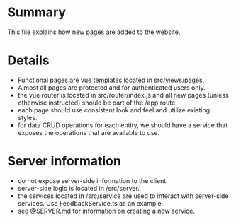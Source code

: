 # Summary

This file explains how new pages are added to the website.

# Details

- Functional pages are vue templates located in src/views/pages.
- Almost all pages are protected and for authenticated users only.
- the vue router is located in src/router/index.js and all new pages (unless otherwise instructed) should be part of the
  /app route.
- each page should use consistent look and feel and utilize existing styles.
- for data CRUD operations for each entity, we should have a service that exposes the operations that are available to
  use.

# Server information

- do not expose server-side information to the client.
- server-side logic is located in /src/server.
- the services located in /src/service are used to interact with server-side services. Use FeedbackService.ts as an
  example.
- see @SERVER.md for information on creating a new service.
